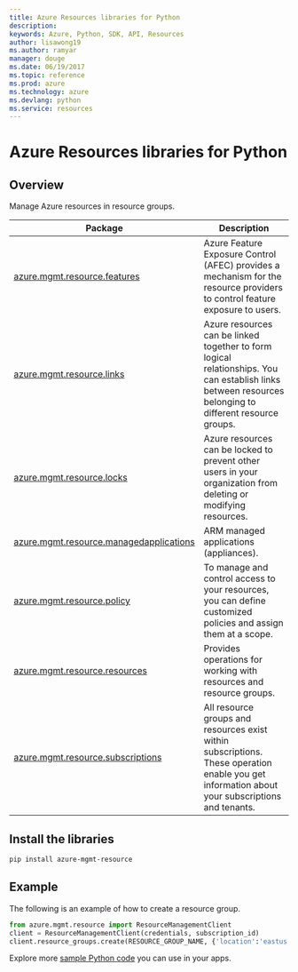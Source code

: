 ```yaml
---
title: Azure Resources libraries for Python
description: 
keywords: Azure, Python, SDK, API, Resources
author: lisawong19
ms.author: ramyar
manager: douge
ms.date: 06/19/2017
ms.topic: reference
ms.prod: azure
ms.technology: azure
ms.devlang: python
ms.service: resources
---
```

# Azure Resources libraries for Python 

## Overview 

Manage Azure resources in resource groups.

| Package  |  Description |
|---|---|
|[azure.mgmt.resource.features][1]|Azure Feature Exposure Control (AFEC) provides a mechanism for the resource providers to control feature exposure to users.|
|[azure.mgmt.resource.links][2]|Azure resources can be linked together to form logical relationships. You can establish links between resources belonging to different resource groups.|
|[azure.mgmt.resource.locks][3]|Azure resources can be locked to prevent other users in your organization from deleting or modifying resources.|
|[azure.mgmt.resource.managedapplications][4]|ARM managed applications (appliances).|
|[azure.mgmt.resource.policy][5]|To manage and control access to your resources, you can define customized policies and assign them at a scope.|
|[azure.mgmt.resource.resources][6]| Provides operations for working with resources and resource groups.|
|[azure.mgmt.resource.subscriptions][7]|All resource groups and resources exist within subscriptions. These operation enable you get information about your subscriptions and tenants.|

[1]: /python/api/azure-mgmt-resource/azure.mgmt.resource.features
[2]: /python/api/azure-mgmt-resource/azure.mgmt.resource.links
[3]: /python/api/azure-mgmt-resource/azure.mgmt.resource.locks
[4]: /python/api/azure-mgmt-resource/azure.mgmt.resource.managedapplications
[5]: /python/api/azure-mgmt-resource/azure.mgmt.resource.policy
[6]: /python/api/azure-mgmt-resource/azure.mgmt.resource.resources
[7]: /python/api/azure-mgmt-resource/azure.mgmt.resource.subscriptions

## Install the libraries 
```bash
pip install azure-mgmt-resource
```

## Example
The following is an example of how to create a resource group. 

```python
from azure.mgmt.resource import ResourceManagementClient
client = ResourceManagementClient(credentials, subscription_id)
client.resource_groups.create(RESOURCE_GROUP_NAME, {'location':'eastus'})
```

Explore more [sample Python code](https://azure.microsoft.com/resources/samples/?platform=python) you can use in your apps. 
